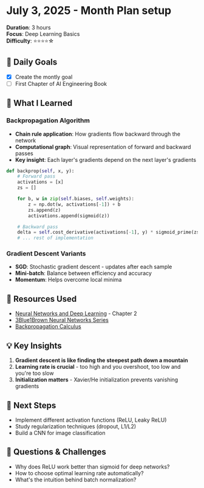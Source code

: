 # July 3, 2025 - Month Plan setup

**Duration**: 3 hours  
**Focus**: Deep Learning Basics  
**Difficulty**: ⭐⭐⭐⭐☆

## 🎯 Daily Goals

- [x] Create the montly goal
- [ ] First Chapter of AI Engineering Book

## 📝 What I Learned

### Backpropagation Algorithm

- **Chain rule application**: How gradients flow backward through the network
- **Computational graph**: Visual representation of forward and backward passes
- **Key insight**: Each layer's gradients depend on the next layer's gradients

```python
def backprop(self, x, y):
    # Forward pass
    activations = [x]
    zs = []

    for b, w in zip(self.biases, self.weights):
        z = np.dot(w, activations[-1]) + b
        zs.append(z)
        activations.append(sigmoid(z))

    # Backward pass
    delta = self.cost_derivative(activations[-1], y) * sigmoid_prime(zs[-1])
    # ... rest of implementation
```

### Gradient Descent Variants

- **SGD**: Stochastic gradient descent - updates after each sample
- **Mini-batch**: Balance between efficiency and accuracy
- **Momentum**: Helps overcome local minima

## 🔗 Resources Used

- [Neural Networks and Deep Learning](http://neuralnetworksanddeeplearning.com/) - Chapter 2
- [3Blue1Brown Neural Networks Series](https://www.youtube.com/playlist?list=PLZHQObOWTQDNU6R1_67000Dx_ZCJB-3pi)
- [Backpropagation Calculus](https://www.youtube.com/watch?v=tIeHLnjs5U8)

## 💡 Key Insights

1. **Gradient descent is like finding the steepest path down a mountain**
2. **Learning rate is crucial** - too high and you overshoot, too low and you're too slow
3. **Initialization matters** - Xavier/He initialization prevents vanishing gradients

## 🚀 Next Steps

- Implement different activation functions (ReLU, Leaky ReLU)
- Study regularization techniques (dropout, L1/L2)
- Build a CNN for image classification

## 🤔 Questions & Challenges

- Why does ReLU work better than sigmoid for deep networks?
- How to choose optimal learning rate automatically?
- What's the intuition behind batch normalization?

